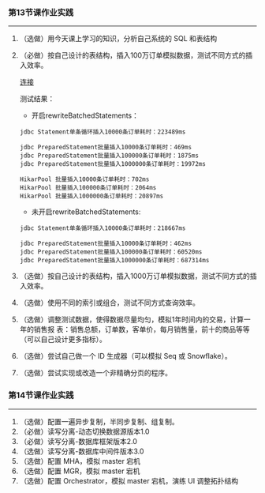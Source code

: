 ### 第13节课作业实践  ###

------

1. （选做）用今天课上学习的知识，分析自己系统的 SQL 和表结构 

2. （必做）按自己设计的表结构，插入100万订单模拟数据，测试不同方式的插入效率。

   [连接](https://github.com/taoscode/JAVA-01/tree/main/Week_07/InsertTest)

   测试结果：

   - 开启rewriteBatchedStatements：

   ```
   jdbc Statement单条循环插入10000条订单耗时：223489ms
   
   jdbc PreparedStatement批量插入10000条订单耗时：469ms
   jdbc PreparedStatement批量插入100000条订单耗时：1875ms
   jdbc PreparedStatement批量插入1000000条订单耗时：19972ms
   
   HikarPool 批量插入10000条订单耗时：702ms
   HikarPool 批量插入100000条订单耗时：2064ms
   HikarPool 批量插入1000000条订单耗时：20897ms
   ```

   - 未开启rewriteBatchedStatements:

   ```
   jdbc Statement单条循环插入10000条订单耗时：218667ms
   
   jdbc PreparedStatement批量插入10000条订单耗时：462ms
   jdbc PreparedStatement批量插入100000条订单耗时：60520ms
   jdbc PreparedStatement批量插入1000000条订单耗时：687314ms
   ```

   

3. （选做）按自己设计的表结构，插入1000万订单模拟数据，测试不同方式的插入效率。

4. （选做）使用不同的索引或组合，测试不同方式查询效率。

5. （选做）调整测试数据，使得数据尽量均匀，模拟1年时间内的交易，计算一年的销售报 表：销售总额，订单数，客单价，每月销售量，前十的商品等等（可以自己设计更多指标）。

6. （选做）尝试自己做一个 ID 生成器（可以模拟 Seq 或 Snowflake）。 

7. （选做）尝试实现或改造一个非精确分页的程序。



### 第14节课作业实践  

------

1. （选做）配置一遍异步复制，半同步复制、组复制。
2. （必做）读写分离-动态切换数据源版本1.0 
3. （必做）读写分离-数据库框架版本2.0 
4. （选做）读写分离-数据库中间件版本3.0 
5. （选做）配置 MHA，模拟 master 宕机 
6. （选做）配置 MGR，模拟 master 宕机
7. （选做）配置 Orchestrator，模拟 master 宕机，演练 UI 调整拓扑结构